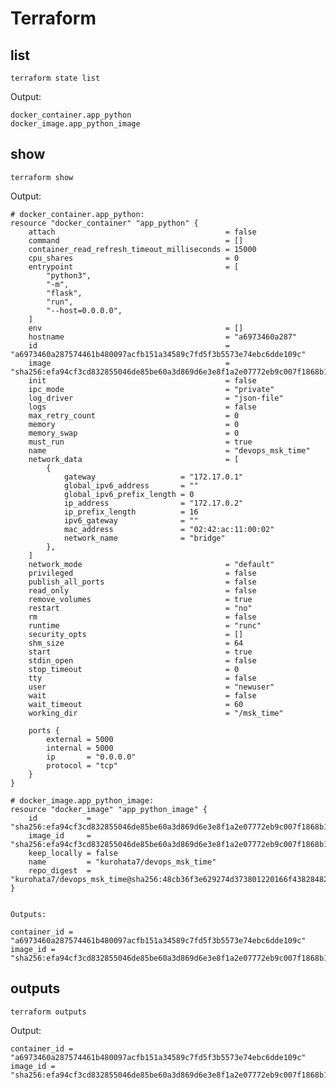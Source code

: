 # Terraform

## list
    terraform state list

Output:

    docker_container.app_python
    docker_image.app_python_image


## show
    terraform show

Output:

    # docker_container.app_python:
    resource "docker_container" "app_python" {
        attach                                      = false
        command                                     = []
        container_read_refresh_timeout_milliseconds = 15000
        cpu_shares                                  = 0
        entrypoint                                  = [
            "python3",
            "-m",
            "flask",
            "run",
            "--host=0.0.0.0",
        ]
        env                                         = []
        hostname                                    = "a6973460a287"
        id                                          = "a6973460a287574461b480097acfb151a34589c7fd5f3b5573e74ebc6dde109c"
        image                                       = "sha256:efa94cf3cd832855046de85be60a3d869d6e3e8f1a2e07772eb9c007f1868b1e"
        init                                        = false
        ipc_mode                                    = "private"
        log_driver                                  = "json-file"
        logs                                        = false
        max_retry_count                             = 0
        memory                                      = 0
        memory_swap                                 = 0
        must_run                                    = true
        name                                        = "devops_msk_time"
        network_data                                = [
            {
                gateway                   = "172.17.0.1"
                global_ipv6_address       = ""
                global_ipv6_prefix_length = 0
                ip_address                = "172.17.0.2"
                ip_prefix_length          = 16
                ipv6_gateway              = ""
                mac_address               = "02:42:ac:11:00:02"
                network_name              = "bridge"
            },
        ]
        network_mode                                = "default"
        privileged                                  = false
        publish_all_ports                           = false
        read_only                                   = false
        remove_volumes                              = true
        restart                                     = "no"
        rm                                          = false
        runtime                                     = "runc"
        security_opts                               = []
        shm_size                                    = 64
        start                                       = true
        stdin_open                                  = false
        stop_timeout                                = 0
        tty                                         = false
        user                                        = "newuser"
        wait                                        = false
        wait_timeout                                = 60
        working_dir                                 = "/msk_time"

        ports {
            external = 5000
            internal = 5000
            ip       = "0.0.0.0"
            protocol = "tcp"
        }
    }

    # docker_image.app_python_image:
    resource "docker_image" "app_python_image" {
        id           = "sha256:efa94cf3cd832855046de85be60a3d869d6e3e8f1a2e07772eb9c007f1868b1ekurohata7/devops_msk_time"
        image_id     = "sha256:efa94cf3cd832855046de85be60a3d869d6e3e8f1a2e07772eb9c007f1868b1e"
        keep_locally = false
        name         = "kurohata7/devops_msk_time"
        repo_digest  = "kurohata7/devops_msk_time@sha256:48cb36f3e629274d373801220166f4382848272e7b69d1d6e3e49384ffb51681"
    }


    Outputs:

    container_id = "a6973460a287574461b480097acfb151a34589c7fd5f3b5573e74ebc6dde109c"
    image_id = "sha256:efa94cf3cd832855046de85be60a3d869d6e3e8f1a2e07772eb9c007f1868b1ekurohata7/devops_msk_time"

## outputs

    terraform outputs

Output:

    container_id = "a6973460a287574461b480097acfb151a34589c7fd5f3b5573e74ebc6dde109c"
    image_id = "sha256:efa94cf3cd832855046de85be60a3d869d6e3e8f1a2e07772eb9c007f1868b1ekurohata7/devops_msk_time"
